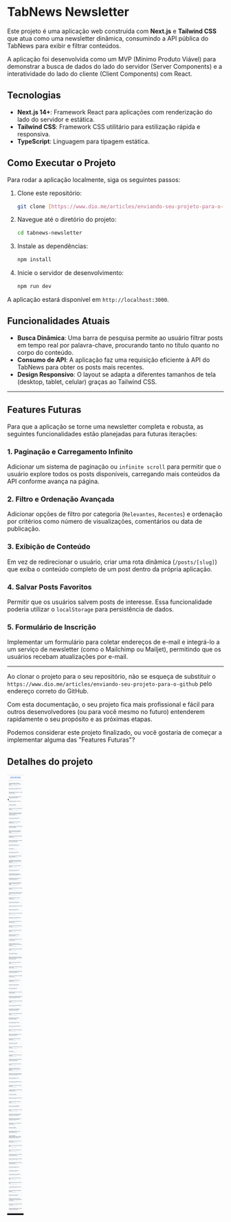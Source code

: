 # TabNews Newsletter

Este projeto é uma aplicação web construída com **Next.js** e **Tailwind CSS** que atua como uma newsletter dinâmica, consumindo a API pública do TabNews para exibir e filtrar conteúdos.

A aplicação foi desenvolvida como um MVP (Mínimo Produto Viável) para demonstrar a busca de dados do lado do servidor (Server Components) e a interatividade do lado do cliente (Client Components) com React.

## Tecnologias

- **Next.js 14+**: Framework React para aplicações com renderização do lado do servidor e estática.
- **Tailwind CSS**: Framework CSS utilitário para estilização rápida e responsiva.
- **TypeScript**: Linguagem para tipagem estática.

## Como Executar o Projeto

Para rodar a aplicação localmente, siga os seguintes passos:

1. Clone este repositório:

    ```bash
    git clone [https://www.dio.me/articles/enviando-seu-projeto-para-o-github](https://www.dio.me/articles/enviando-seu-projeto-para-o-github)
    ```

2. Navegue até o diretório do projeto:

    ```bash
    cd tabnews-newsletter
    ```

3. Instale as dependências:

    ```bash
    npm install
    ```

4. Inicie o servidor de desenvolvimento:

    ```bash
    npm run dev
    ```

A aplicação estará disponível em `http://localhost:3000`.

## Funcionalidades Atuais

- **Busca Dinâmica**: Uma barra de pesquisa permite ao usuário filtrar posts em tempo real por palavra-chave, procurando tanto no título quanto no corpo do conteúdo.
- **Consumo de API**: A aplicação faz uma requisição eficiente à API do TabNews para obter os posts mais recentes.
- **Design Responsivo**: O layout se adapta a diferentes tamanhos de tela (desktop, tablet, celular) graças ao Tailwind CSS.

---

## Features Futuras

Para que a aplicação se torne uma newsletter completa e robusta, as seguintes funcionalidades estão planejadas para futuras iterações:

### 1. Paginação e Carregamento Infinito

Adicionar um sistema de paginação ou `infinite scroll` para permitir que o usuário explore todos os posts disponíveis, carregando mais conteúdos da API conforme avança na página.

### 2. Filtro e Ordenação Avançada

Adicionar opções de filtro por categoria (`Relevantes`, `Recentes`) e ordenação por critérios como número de visualizações, comentários ou data de publicação.

### 3. Exibição de Conteúdo

Em vez de redirecionar o usuário, criar uma rota dinâmica (`/posts/[slug]`) que exiba o conteúdo completo de um post dentro da própria aplicação.

### 4. Salvar Posts Favoritos

Permitir que os usuários salvem posts de interesse. Essa funcionalidade poderia utilizar o `localStorage` para persistência de dados.

### 5. Formulário de Inscrição

Implementar um formulário para coletar endereços de e-mail e integrá-lo a um serviço de newsletter (como o Mailchimp ou Mailjet), permitindo que os usuários recebam atualizações por e-mail.

---

Ao clonar o projeto para o seu repositório, não se esqueça de substituir o `https://www.dio.me/articles/enviando-seu-projeto-para-o-github` pelo endereço correto do GitHub.

Com esta documentação, o seu projeto fica mais profissional e fácil para outros desenvolvedores (ou para você mesmo no futuro) entenderem rapidamente o seu propósito e as próximas etapas.

Podemos considerar este projeto finalizado, ou você gostaria de começar a implementar alguma das "Features Futuras"?

## Detalhes do projeto

![captura](./src/media/image/localhost_3000_.png)
